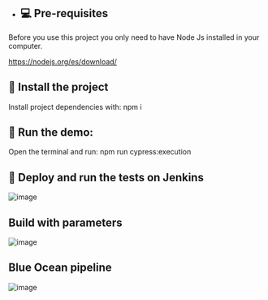 - ## 💻 Pre-requisites

Before you use this project you only need to have Node Js installed in your computer.

https://nodejs.org/es/download/


## 🚀 Install the project

Install project dependencies with: npm i

## 🚀 Run the demo: 
Open the terminal and run: npm run cypress:execution

## 🚀  Deploy and run the tests on Jenkins 

![image](https://user-images.githubusercontent.com/20093948/181362817-4cfd009e-f77c-4769-a003-b66c88bb1ae6.png)


## Build with parameters
![image](https://user-images.githubusercontent.com/20093948/181363018-4076ecd4-42bd-4bbb-b91c-12722e011f46.png)

## Blue Ocean pipeline

![image](https://user-images.githubusercontent.com/20093948/181363408-3fd86daf-cee0-445b-8be0-b170c3e3f87f.png)
